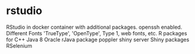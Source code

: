 # rstudio
RStudio in docker container with additional packages.
openssh enabled.
Different Fonts 'TrueType', 'OpenType', Type 1, web fonts, etc.
R packages for C++
Java 8 Oracle
rJava package
poppler
shiny server
Shiny packages
RSelenium


